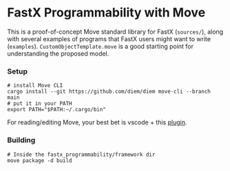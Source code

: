 # FastX Programmability with Move

This is a proof-of-concept Move standard library for FastX (`sources/`), along with several examples of programs that FastX users might want to write (`examples`). `CustomObjectTemplate.move` is a good starting point for understanding the proposed model.

### Setup

```
# install Move CLI
cargo install --git https://github.com/diem/diem move-cli --branch main
# put it in your PATH
export PATH="$PATH:~/.cargo/bin"
```

For reading/editing Move, your best bet is vscode + this [plugin](https://marketplace.visualstudio.com/items?itemName=move.move-analyzer).

### Building

```
# Inside the fastx_programmability/framework dir
move package -d build
```
